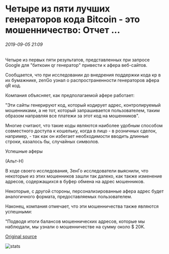# Четыре из пяти лучших генераторов кода Bitcoin - это мошенничество: Отчет ...

###### 2019-09-05 21:09

Четыре из первых пяти результатов, представленных при запросе Google для "биткоин qr генератор" привести к афера веб-сайтов.

Сообщается, что при исследовании до внедрения поддержки кода кр в их бумажнике, zenGo узнал о распространенности генераторов афера qR код.

Компания объясняет, как предполагаемой афере работает:

"Эти сайты генерируют код, который кодирует адрес, контролируемый мошенниками, а не тот, который запрашивается пользователем, таким образом направляя все платежи за этот код на мошенников".

Многие считают, что такие коды являются наиболее удобным способом совместного доступа к кошельку, когда в лицо - в розничных сделок, например, - так как он избегает необходимости вводить длинные строки, казалось бы, случайных символов.

Успешные аферы

(Альт-Н)

В ходе своего исследования, ЗенГо исследователи выяснили, что некоторые из этих мошенников зашли так далеко, как также изменение адресов, содержащихся в буфер обмена на адрес мошенников.

Некоторые, с другой стороны, персонализированные афера адрес будет аналогичного формата, предоставляемых пользователем.

Наконец, компания отмечает, что эти мошенничества также являются успешными:

"Подводя итоги балансов мошеннических адресов, которые мы наблюдали, мы узнали о мошенничестве на сумму около $ 20K.

[Original source](https://cointelegraph.com/news/four-out-of-five-top-bitcoin-qr-code-generators-are-scams-report)

![stats](https://c.statcounter.com/11760860/0/a89fa40b/1/ "stats")